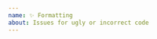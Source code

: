 ```yaml
---
name: ✨ Formatting
about: Issues for ugly or incorrect code
---
```


<!--

BEFORE SUBMITTING AN ISSUE:

1.  Search for your issue on GitHub: https://github.com/prettier/prettier/issues
    A large number of opened issues are duplicates of existing issues.
    If someone has already opened an issue for what you are experiencing,
    you do not need to open a new issue — please add a 👍 reaction to the
    existing issue instead.

2.  We get a lot of requests for adding options, but Prettier is
    built on the principle of being opinionated about code formatting.
    This means we have a very high bar for adding new options.
    Find out more: https://prettier.io/docs/en/option-philosophy.html

👉 If you're sure you want to submit an issue, 🛑 DON'T USE THIS FORM.
🤖 Let a program fill the issue template for you!

1. Go to https://prettier.io/playground
2. Paste your code and set Prettier options
3. Press the "Report issue" button in the lower right
4. Enter a title and describe the expected behavior
5. Submit

-->
